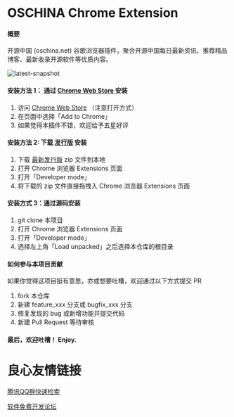 # OSCHINA Chrome Extension

#### 概要
开源中国 (oschina.net) 谷歌浏览器插件，聚合开源中国每日最新资讯、推荐精品博客、最新收录开源软件等优质内容。

![latest-snapshot](https://oscimg.oschina.net/oscnet/up-e62572addce0fb4d932031e138b3587a1aa.JPEG)

#### 安装方法 1： 通过 [Chrome Web Store ](https://chrome.google.com/webstore/detail/%E5%BC%80%E6%BA%90%E4%B8%AD%E5%9B%BD/ppagmdehdibgipjkjbijngfphoboggdf) 安装
1. 访问 [Chrome Web Store](https://chrome.google.com/webstore/detail/%E5%BC%80%E6%BA%90%E4%B8%AD%E5%9B%BD/ppagmdehdibgipjkjbijngfphoboggdf) （注意打开方式）
2. 在页面中选择「Add to Chrome」
3. 如果觉得本插件不错，欢迎给予五星好评

#### 安装方法 2: 下载 [发行版](https://gitee.com/barat/osc-chrome-extension/releases) 安装
1. 下载 [最新发行版](https://gitee.com/barat/osc-chrome-extension/releases) zip 文件到本地
2. 打开 Chrome 浏览器 Extensions 页面
3. 打开「Developer mode」
4. 将下载的 zip 文件直接拖拽入 Chrome 浏览器 Extensions 页面

#### 安装方式 3：通过源码安装
1. git clone 本项目
2. 打开 Chrome 浏览器 Extensions 页面
3. 打开「Developer mode」
4. 选择左上角「Load unpacked」之后选择本仓库的根目录

#### 如何参与本项目贡献
如果你觉得这项目挺有意思，亦或想要吐槽，欢迎通过以下方式提交 PR

1.  fork 本仓库
2.  新建 feature_xxx 分支或 bugfix_xxx 分支
3.  修复发现的 bug 或新增功能并提交代码
4.  新建 Pull Request 等待审核

#### 最后，欢迎吐槽！ Enjoy. 


 # 良心友情链接

[腾讯QQ群快速检索](http://u.720life.cn/s/8cf73f7c)

[软件免费开发论坛](http://u.720life.cn/s/bbb01dc0)